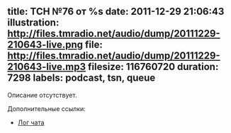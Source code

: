 title: ТСН №76 от %s
date: 2011-12-29 21:06:43
illustration: http://files.tmradio.net/audio/dump/20111229-210643-live.png
file: http://files.tmradio.net/audio/dump/20111229-210643-live.mp3
filesize: 116760720
duration: 7298
labels: podcast, tsn, queue
---
Описание отсутствует.

Дополнительные ссылки:

- [Лог чата](http://files.tmradio.net/audio/dump/20111229-210643-live.log)
